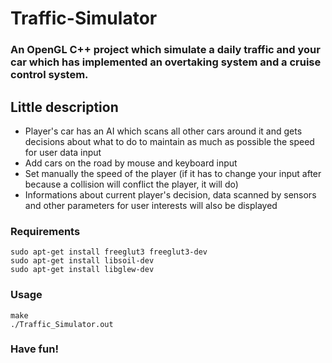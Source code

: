 # Traffic-Simulator #

### An OpenGL C++ project which simulate a daily traffic and your car which has implemented an overtaking system and a cruise control system. ###


## Little description ##
  - Player's car has an AI which scans all other cars around it and gets decisions about what to do to maintain as much as possible the speed for user data input
  - Add cars on the road by mouse and keyboard input
  - Set manually the speed of the player (if it has to change your input after because a collision will conflict the player, it will do)
  - Informations about current player's decision, data scanned by sensors and other parameters for user interests will also be displayed

### Requirements ###

```
sudo apt-get install freeglut3 freeglut3-dev
sudo apt-get install libsoil-dev
sudo apt-get install libglew-dev
```

### Usage ###

```
make
./Traffic_Simulator.out
```
### Have fun! ###
